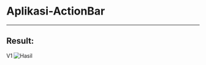 # Aplikasi-ActionBar
---
## Result:
V1
![Hasil](https://d17ivq9b7rppb3.cloudfront.net/original/academy/202012011516392d357586a35eb061b119e5c4c5f61dce.gif "Action bar dengan tombol search")

